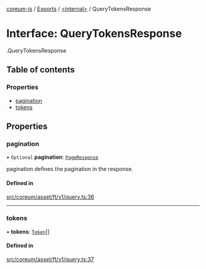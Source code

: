 [coreum-js](../README.md) / [Exports](../modules.md) / [<internal\>](../modules/internal_.md) / QueryTokensResponse

# Interface: QueryTokensResponse

[<internal>](../modules/internal_.md).QueryTokensResponse

## Table of contents

### Properties

- [pagination](internal_.QueryTokensResponse.md#pagination)
- [tokens](internal_.QueryTokensResponse.md#tokens)

## Properties

### pagination

• `Optional` **pagination**: [`PageResponse`](../modules/internal_.md#pageresponse-3)

pagination defines the pagination in the response.

#### Defined in

[src/coreum/asset/ft/v1/query.ts:36](https://github.com/CooperFoundation/coreum-js/blob/f8fbe50/src/coreum/asset/ft/v1/query.ts#L36)

___

### tokens

• **tokens**: [`Token`](../modules/internal_.md#token)[]

#### Defined in

[src/coreum/asset/ft/v1/query.ts:37](https://github.com/CooperFoundation/coreum-js/blob/f8fbe50/src/coreum/asset/ft/v1/query.ts#L37)

